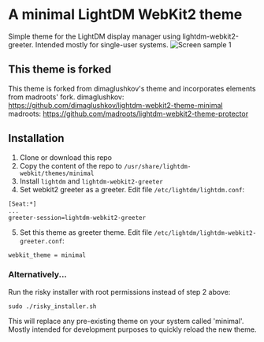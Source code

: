# A minimal LightDM WebKit2 theme
Simple theme for the LightDM display manager using lightdm-webkit2-greeter. Intended mostly for single-user systems.
![Screen sample 1](https://github.com/TheTerrior/lightdm-minimal/blob/master/assets/screenshots/screenshot-1.png)

## This theme is forked
This theme is forked from dimaglushkov's theme and incorporates elements from madroots' fork.
dimaglushkov:
https://github.com/dimaglushkov/lightdm-webkit2-theme-minimal
madroots:
https://github.com/madroots/lightdm-webkit2-theme-protector


## Installation 
1. Clone or download this repo
2. Copy the content of the repo to `/usr/share/lightdm-webkit/themes/minimal`
3. Install `lightdm` and `lightdm-webkit2-greeter`
4. Set webkit2 greeter as a greeter. Edit file `/etc/lightdm/lightdm.conf`: 
```
[Seat:*]
...
greeter-session=lightdm-webkit2-greeter
```

5. Set this theme as greeter theme. Edit file `/etc/lightdm/lightdm-webkit2-greeter.conf`: 
```
webkit_theme = minimal
```
### Alternatively...
Run the risky installer with root permissions instead of step 2 above:
```
sudo ./risky_installer.sh
```
This will replace any pre-existing theme on your system called 'minimal'. Mostly intended for development purposes to quickly reload the new theme.
